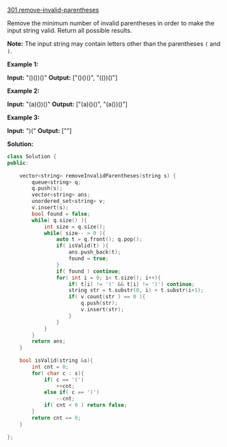 [301.remove-invalid-parentheses](https://leetcode.com/problems/remove-invalid-parentheses/)  

Remove the minimum number of invalid parentheses in order to make the input string valid. Return all possible results.

**Note:** The input string may contain letters other than the parentheses `(` and `)`.

**Example 1:**

**Input:** "()())()"
**Output:** \["()()()", "(())()"\]

**Example 2:**

**Input:** "(a)())()"
**Output:** \["(a)()()", "(a())()"\]

**Example 3:**

**Input:** ")("
**Output:** \[""\]  



**Solution:**  

```cpp
class Solution {
public:
    
    vector<string> removeInvalidParentheses(string s) {
        queue<string> q;
        q.push(s);
        vector<string> ans;
        unordered_set<string> v;
        v.insert(s);
        bool found = false;
        while( q.size() ){
            int size = q.size();
            while( size-- > 0 ){
                auto t = q.front(); q.pop();
                if( isValid(t) ){
                    ans.push_back(t);
                    found = true;
                }
                if( found ) continue;
                for( int i = 0; i< t.size(); i++){
                    if( t[i] != '(' && t[i] != ')') continue;
                    string str = t.substr(0, i) + t.substr(i+1);
                    if( v.count(str ) == 0 ){
                        q.push(str);
                        v.insert(str);
                    }
                }
            }
        }
        return ans;
    }
    
    bool isValid(string &s){
        int cnt = 0;
        for( char c : s){
            if( c == '(')
                ++cnt;
            else if( c == ')')
                --cnt;
            if( cnt < 0 ) return false;
        }
        return cnt == 0;
    }
    
};
```
      